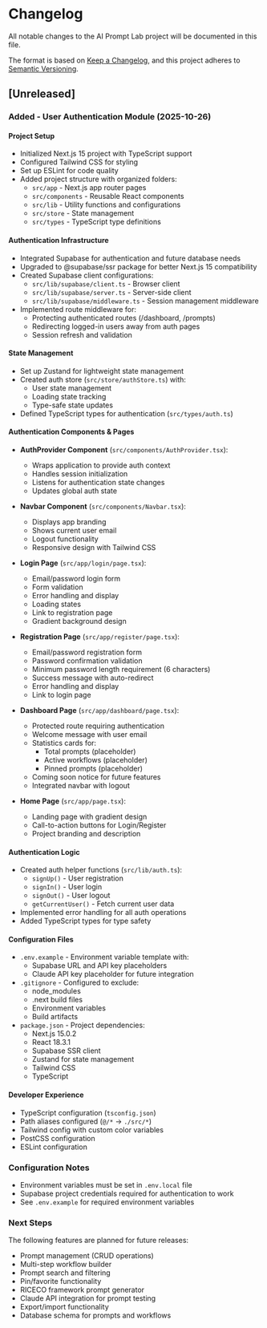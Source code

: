 # Changelog

All notable changes to the AI Prompt Lab project will be documented in this file.

The format is based on [Keep a Changelog](https://keepachangelog.com/en/1.0.0/),
and this project adheres to [Semantic Versioning](https://semver.org/spec/v2.0.0.html).

## [Unreleased]

### Added - User Authentication Module (2025-10-26)

#### Project Setup
- Initialized Next.js 15 project with TypeScript support
- Configured Tailwind CSS for styling
- Set up ESLint for code quality
- Added project structure with organized folders:
  - `src/app` - Next.js app router pages
  - `src/components` - Reusable React components
  - `src/lib` - Utility functions and configurations
  - `src/store` - State management
  - `src/types` - TypeScript type definitions

#### Authentication Infrastructure
- Integrated Supabase for authentication and future database needs
- Upgraded to @supabase/ssr package for better Next.js 15 compatibility
- Created Supabase client configurations:
  - `src/lib/supabase/client.ts` - Browser client
  - `src/lib/supabase/server.ts` - Server-side client
  - `src/lib/supabase/middleware.ts` - Session management middleware
- Implemented route middleware for:
  - Protecting authenticated routes (/dashboard, /prompts)
  - Redirecting logged-in users away from auth pages
  - Session refresh and validation

#### State Management
- Set up Zustand for lightweight state management
- Created auth store (`src/store/authStore.ts`) with:
  - User state management
  - Loading state tracking
  - Type-safe state updates
- Defined TypeScript types for authentication (`src/types/auth.ts`)

#### Authentication Components & Pages
- **AuthProvider Component** (`src/components/AuthProvider.tsx`):
  - Wraps application to provide auth context
  - Handles session initialization
  - Listens for authentication state changes
  - Updates global auth state

- **Navbar Component** (`src/components/Navbar.tsx`):
  - Displays app branding
  - Shows current user email
  - Logout functionality
  - Responsive design with Tailwind CSS

- **Login Page** (`src/app/login/page.tsx`):
  - Email/password login form
  - Form validation
  - Error handling and display
  - Loading states
  - Link to registration page
  - Gradient background design

- **Registration Page** (`src/app/register/page.tsx`):
  - Email/password registration form
  - Password confirmation validation
  - Minimum password length requirement (6 characters)
  - Success message with auto-redirect
  - Error handling and display
  - Link to login page

- **Dashboard Page** (`src/app/dashboard/page.tsx`):
  - Protected route requiring authentication
  - Welcome message with user email
  - Statistics cards for:
    - Total prompts (placeholder)
    - Active workflows (placeholder)
    - Pinned prompts (placeholder)
  - Coming soon notice for future features
  - Integrated navbar with logout

- **Home Page** (`src/app/page.tsx`):
  - Landing page with gradient design
  - Call-to-action buttons for Login/Register
  - Project branding and description

#### Authentication Logic
- Created auth helper functions (`src/lib/auth.ts`):
  - `signUp()` - User registration
  - `signIn()` - User login
  - `signOut()` - User logout
  - `getCurrentUser()` - Fetch current user data
- Implemented error handling for all auth operations
- Added TypeScript types for type safety

#### Configuration Files
- `.env.example` - Environment variable template with:
  - Supabase URL and API key placeholders
  - Claude API key placeholder for future integration
- `.gitignore` - Configured to exclude:
  - node_modules
  - .next build files
  - Environment variables
  - Build artifacts
- `package.json` - Project dependencies:
  - Next.js 15.0.2
  - React 18.3.1
  - Supabase SSR client
  - Zustand for state management
  - Tailwind CSS
  - TypeScript

#### Developer Experience
- TypeScript configuration (`tsconfig.json`)
- Path aliases configured (`@/*` → `./src/*`)
- Tailwind config with custom color variables
- PostCSS configuration
- ESLint configuration

### Configuration Notes
- Environment variables must be set in `.env.local` file
- Supabase project credentials required for authentication to work
- See `.env.example` for required environment variables

### Next Steps
The following features are planned for future releases:
- Prompt management (CRUD operations)
- Multi-step workflow builder
- Prompt search and filtering
- Pin/favorite functionality
- RICECO framework prompt generator
- Claude API integration for prompt testing
- Export/import functionality
- Database schema for prompts and workflows
